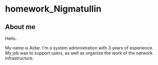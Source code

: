 # homework_Nigmatullin

## About me

Hello.

My name is Aidar. I'm a system administration with 3 years of experience. My job was to support users, as well as organize the work of the network infrastructure.
